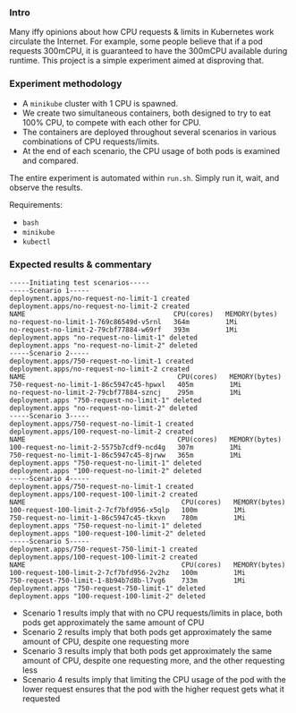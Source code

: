 ### Intro

Many iffy opinions about how CPU requests & limits in Kubernetes work circulate the Internet.
For example, some people believe that if a pod requests 300mCPU, it is guaranteed to have the 300mCPU available during runtime.
This project is a simple experiment aimed at disproving that.

### Experiment methodology

- A `minikube` cluster with 1 CPU is spawned.
- We create two simultaneous containers, both designed to try to eat 100% CPU, to compete with each other for CPU.
- The containers are deployed throughout several scenarios in various combinations of CPU requests/limits.
- At the end of each scenario, the CPU usage of both pods is examined and compared.

The entire experiment is automated within `run.sh`. Simply run it, wait, and observe the results.

Requirements:
- `bash`
- `minikube`
- `kubectl`

### Expected results & commentary

```
-----Initiating test scenarios-----
-----Scenario 1-----
deployment.apps/no-request-no-limit-1 created
deployment.apps/no-request-no-limit-2 created
NAME                                     CPU(cores)   MEMORY(bytes)   
no-request-no-limit-1-769c86549d-v5rnl   364m         1Mi             
no-request-no-limit-2-79cbf77884-w69rf   393m         1Mi             
deployment.apps "no-request-no-limit-1" deleted
deployment.apps "no-request-no-limit-2" deleted
-----Scenario 2-----
deployment.apps/750-request-no-limit-1 created
deployment.apps/no-request-no-limit-2 created
NAME                                      CPU(cores)   MEMORY(bytes)   
750-request-no-limit-1-86c5947c45-hpwxl   405m         1Mi             
no-request-no-limit-2-79cbf77884-szncj    295m         1Mi             
deployment.apps "750-request-no-limit-1" deleted
deployment.apps "no-request-no-limit-2" deleted
-----Scenario 3-----
deployment.apps/750-request-no-limit-1 created
deployment.apps/100-request-no-limit-2 created
NAME                                      CPU(cores)   MEMORY(bytes)   
100-request-no-limit-2-5575b7cdf9-ncd4g   307m         1Mi             
750-request-no-limit-1-86c5947c45-8jrww   365m         1Mi             
deployment.apps "750-request-no-limit-1" deleted
deployment.apps "100-request-no-limit-2" deleted
-----Scenario 4-----
deployment.apps/750-request-no-limit-1 created
deployment.apps/100-request-100-limit-2 created
NAME                                       CPU(cores)   MEMORY(bytes)   
100-request-100-limit-2-7cf7bfd956-x5qlp   100m         1Mi             
750-request-no-limit-1-86c5947c45-tkxvn    780m         1Mi             
deployment.apps "750-request-no-limit-1" deleted
deployment.apps "100-request-100-limit-2" deleted
-----Scenario 5-----
deployment.apps/750-request-750-limit-1 created
deployment.apps/100-request-100-limit-2 created
NAME                                       CPU(cores)   MEMORY(bytes)   
100-request-100-limit-2-7cf7bfd956-2v2hz   100m         1Mi             
750-request-750-limit-1-8b94b7d8b-l7vg6    733m         1Mi             
deployment.apps "750-request-750-limit-1" deleted
deployment.apps "100-request-100-limit-2" deleted
```

- Scenario 1 results imply that with no CPU requests/limits in place, both pods get approximately the same amount of CPU
- Scenario 2 results imply that both pods get approximately the same amount of CPU, despite one requesting more
- Scenario 3 results imply that both pods get approximately the same amount of CPU, despite one requesting more, and the other requesting less
- Scenario 4 results imply that limiting the CPU usage of the pod with the lower request ensures that the pod with the higher request gets what it requested

